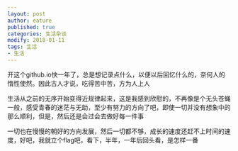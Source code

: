 ```yaml
---
layout: post
author: eature
published: true
categories: 生活杂谈
modify: 2018-01-11
tags: 生活
- 生活
---
```


开这个github.io快一年了，总是想记录点什么，以便以后回忆什么的，奈何人的惰性使然。因此古人才说，吃得苦中苦，方为人上人  

生活从之前的无序开始变得近规律起来，这是我感到欣慰的，不再像是个无头苍蝇一般，感受青春的迷茫与无助，至少有努力的方向了吧，即使一切并没有想象中的那么顺利，但是，然后还是会过会去做好每一件事  

一切也在慢慢的朝好的方向发展，然后一切都不够，成长的速度还赶不上时间的速度，好吧，我就立个flag吧，看下，半年，一年后回头看，是怎样一番  
